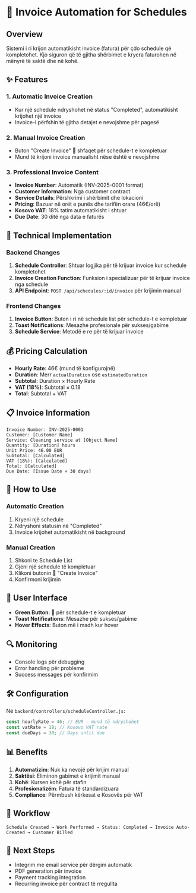 # 📄 Invoice Automation for Schedules

## Overview
Sistemi i ri krijon automatikisht invoice (fatura) për çdo schedule që kompletohet. Kjo siguron që të gjitha shërbimet e kryera faturohen në mënyrë të saktë dhe në kohë.

## ✨ Features

### 1. Automatic Invoice Creation
- Kur një schedule ndryshohet në status "Completed", automatikisht krijohet një invoice
- Invoice-i përfshin të gjitha detajet e nevojshme për pagesë

### 2. Manual Invoice Creation
- Buton "Create Invoice" 📄 shfaqet për schedule-t e kompletuar
- Mund të krijoni invoice manualisht nëse është e nevojshme

### 3. Professional Invoice Content
- **Invoice Number**: Automatik (INV-2025-0001 format)
- **Customer Information**: Nga customer contract
- **Service Details**: Përshkrimi i shërbimit dhe lokacioni
- **Pricing**: Bazuar në orët e punës dhe tarifën orare (46€/orë)
- **Kosovo VAT**: 18% tatim automatikisht i shtuar
- **Due Date**: 30 ditë nga data e faturës

## 🔧 Technical Implementation

### Backend Changes
1. **Schedule Controller**: Shtuar logjika për të krijuar invoice kur schedule kompletohet
2. **Invoice Creation Function**: Funksion i specializuar për të krijuar invoice nga schedule
3. **API Endpoint**: `POST /api/schedules/:id/invoice` për krijimin manual

### Frontend Changes
1. **Invoice Button**: Buton i ri në schedule list për schedule-t e kompletuar
2. **Toast Notifications**: Mesazhe profesionale për sukses/gabime
3. **Schedule Service**: Metodë e re për të krijuar invoice

## 💰 Pricing Calculation
- **Hourly Rate**: 46€ (mund të konfigurojnë)
- **Duration**: Merr `actualDuration` ose `estimatedDuration`
- **Subtotal**: Duration × Hourly Rate
- **VAT (18%)**: Subtotal × 0.18
- **Total**: Subtotal + VAT

## 📋 Invoice Information
```
Invoice Number: INV-2025-0001
Customer: [Customer Name]
Service: Cleaning service at [Object Name]
Quantity: [Duration] hours
Unit Price: 46.00 EUR
Subtotal: [Calculated]
VAT (18%): [Calculated]
Total: [Calculated]
Due Date: [Issue Date + 30 days]
```

## 🚀 How to Use

### Automatic Creation
1. Kryeni një schedule
2. Ndryshoni statusin në "Completed"
3. Invoice krijohet automatikisht në background

### Manual Creation
1. Shkoni te Schedule List
2. Gjeni një schedule të kompletuar
3. Klikoni butonin 📄 "Create Invoice"
4. Konfirmoni krijimin

## 📱 User Interface
- **Green Button**: 📄 për schedule-t e kompletuar
- **Toast Notifications**: Mesazhe për sukses/gabime
- **Hover Effects**: Buton më i madh kur hover

## 🔍 Monitoring
- Console logs për debugging
- Error handling për probleme
- Success messages për konfirmim

## 🛠️ Configuration
Në `backend/controllers/scheduleController.js`:
```javascript
const hourlyRate = 46; // EUR - mund të ndryshohet
const vatRate = 18; // Kosovo VAT rate
const dueDays = 30; // Days until due
```

## 📊 Benefits
1. **Automatizim**: Nuk ka nevojë për krijim manual
2. **Saktësi**: Eliminon gabimet e krijimit manual
3. **Kohë**: Kursen kohë për stafin
4. **Profesionalizëm**: Fatura të standardizuara
5. **Compliance**: Përmbush kërkesat e Kosovës për VAT

## 🔄 Workflow
```
Schedule Created → Work Performed → Status: Completed → Invoice Auto-Created → Customer Billed
```

## 📧 Next Steps
- Integrim me email service për dërgim automatik
- PDF generation për invoice
- Payment tracking integration
- Recurring invoice për contract të rregullta 